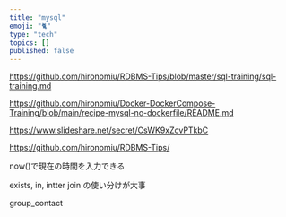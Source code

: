 ```yaml
---
title: "mysql"
emoji: "🐈"
type: "tech"
topics: []
published: false
---
```


https://github.com/hironomiu/RDBMS-Tips/blob/master/sql-training/sql-training.md

https://github.com/hironomiu/Docker-DockerCompose-Training/blob/main/recipe-mysql-no-dockerfile/README.md

https://www.slideshare.net/secret/CsWK9xZcvPTkbC

https://github.com/hironomiu/RDBMS-Tips/

now()で現在の時間を入力できる

exists, in, intter join の使い分けが大事

group_contact
